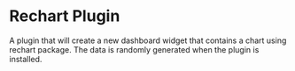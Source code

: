 # Rechart Plugin

A plugin that will create a new dashboard widget that contains a chart using rechart package.
The data is randomly generated when the plugin is installed.

